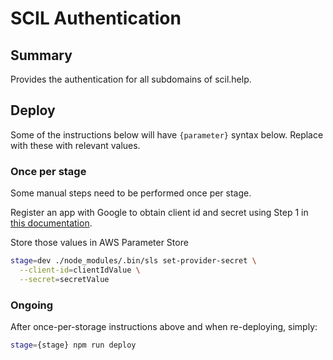 
# SCIL Authentication

## Summary

Provides the authentication for all subdomains of scil.help.

## Deploy

Some of the instructions below will have `{parameter}` syntax below. Replace with these with relevant values.

### Once per stage

Some manual steps need to be performed once per stage.

Register an app with Google to obtain client id and secret using Step 1 in [this documentation](https://docs.aws.amazon.com/cognito/latest/developerguide/cognito-user-pools-social-idp.html#cognito-user-pools-social-idp-step-1).

Store those values in AWS Parameter Store

```bash
stage=dev ./node_modules/.bin/sls set-provider-secret \
  --client-id=clientIdValue \
  --secret=secretValue
```

### Ongoing

After once-per-storage instructions above and when re-deploying, simply:

```bash
stage={stage} npm run deploy
```
